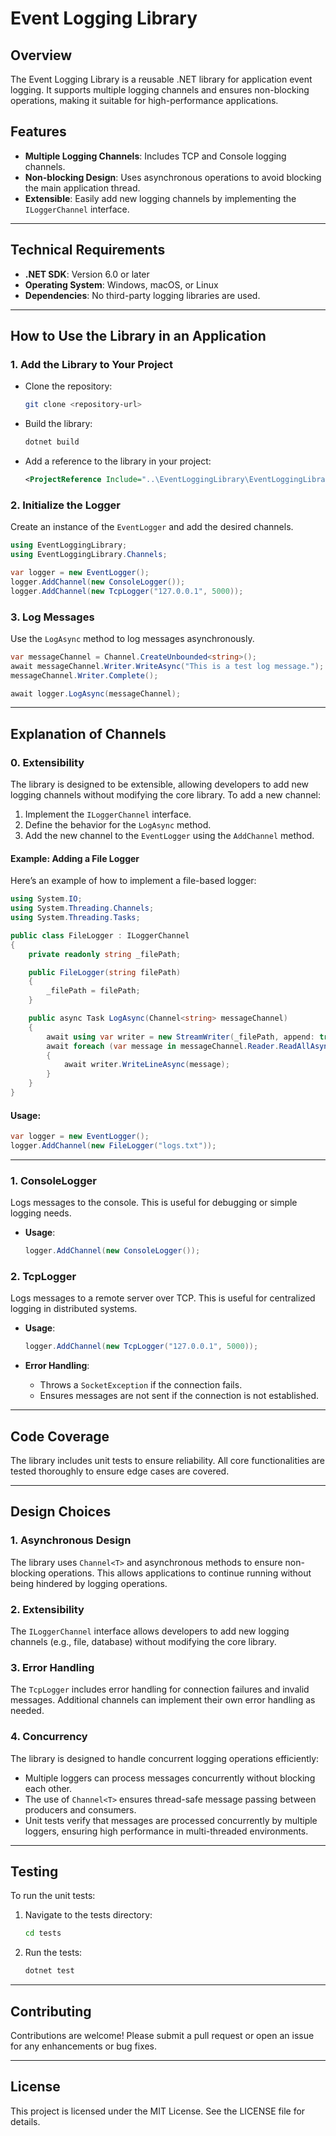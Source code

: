 # Event Logging Library

## Overview
The Event Logging Library is a reusable .NET library for application event logging. It supports multiple logging channels and ensures non-blocking operations, making it suitable for high-performance applications.

## Features
- **Multiple Logging Channels**: Includes TCP and Console logging channels.
- **Non-blocking Design**: Uses asynchronous operations to avoid blocking the main application thread.
- **Extensible**: Easily add new logging channels by implementing the `ILoggerChannel` interface.

---

## Technical Requirements
- **.NET SDK**: Version 6.0 or later
- **Operating System**: Windows, macOS, or Linux
- **Dependencies**: No third-party logging libraries are used.

---

## How to Use the Library in an Application

### 1. Add the Library to Your Project
- Clone the repository:
  ```bash
  git clone <repository-url>
  ```
- Build the library:
  ```bash
  dotnet build
  ```
- Add a reference to the library in your project:
  ```xml
  <ProjectReference Include="..\EventLoggingLibrary\EventLoggingLibrary.csproj" />
  ```

### 2. Initialize the Logger
Create an instance of the `EventLogger` and add the desired channels.

```csharp
using EventLoggingLibrary;
using EventLoggingLibrary.Channels;

var logger = new EventLogger();
logger.AddChannel(new ConsoleLogger());
logger.AddChannel(new TcpLogger("127.0.0.1", 5000));
```

### 3. Log Messages
Use the `LogAsync` method to log messages asynchronously.

```csharp
var messageChannel = Channel.CreateUnbounded<string>();
await messageChannel.Writer.WriteAsync("This is a test log message.");
messageChannel.Writer.Complete();

await logger.LogAsync(messageChannel);
```

---

## Explanation of Channels

### 0. **Extensibility**
The library is designed to be extensible, allowing developers to add new logging channels without modifying the core library. To add a new channel:
1. Implement the `ILoggerChannel` interface.
2. Define the behavior for the `LogAsync` method.
3. Add the new channel to the `EventLogger` using the `AddChannel` method.

#### Example: Adding a File Logger
Here’s an example of how to implement a file-based logger:

```csharp
using System.IO;
using System.Threading.Channels;
using System.Threading.Tasks;

public class FileLogger : ILoggerChannel
{
    private readonly string _filePath;

    public FileLogger(string filePath)
    {
        _filePath = filePath;
    }

    public async Task LogAsync(Channel<string> messageChannel)
    {
        await using var writer = new StreamWriter(_filePath, append: true);
        await foreach (var message in messageChannel.Reader.ReadAllAsync())
        {
            await writer.WriteLineAsync(message);
        }
    }
}
```

#### Usage:
```csharp
var logger = new EventLogger();
logger.AddChannel(new FileLogger("logs.txt"));
```

---

### 1. **ConsoleLogger**
Logs messages to the console. This is useful for debugging or simple logging needs.

- **Usage**:
  ```csharp
  logger.AddChannel(new ConsoleLogger());
  ```

### 2. **TcpLogger**
Logs messages to a remote server over TCP. This is useful for centralized logging in distributed systems.

- **Usage**:
  ```csharp
  logger.AddChannel(new TcpLogger("127.0.0.1", 5000));
  ```

- **Error Handling**:
  - Throws a `SocketException` if the connection fails.
  - Ensures messages are not sent if the connection is not established.

---

## Code Coverage
The library includes unit tests to ensure reliability. All core functionalities are tested thoroughly to ensure edge cases are covered.

---

## Design Choices

### 1. **Asynchronous Design**
The library uses `Channel<T>` and asynchronous methods to ensure non-blocking operations. This allows applications to continue running without being hindered by logging operations.

### 2. **Extensibility**
The `ILoggerChannel` interface allows developers to add new logging channels (e.g., file, database) without modifying the core library.

### 3. **Error Handling**
The `TcpLogger` includes error handling for connection failures and invalid messages. Additional channels can implement their own error handling as needed.

### 4. **Concurrency**
The library is designed to handle concurrent logging operations efficiently:
- Multiple loggers can process messages concurrently without blocking each other.
- The use of `Channel<T>` ensures thread-safe message passing between producers and consumers.
- Unit tests verify that messages are processed concurrently by multiple loggers, ensuring high performance in multi-threaded environments.

---

## Testing
To run the unit tests:

1. Navigate to the tests directory:
   ```bash
   cd tests
   ```
2. Run the tests:
   ```bash
   dotnet test
   ```

---

## Contributing
Contributions are welcome! Please submit a pull request or open an issue for any enhancements or bug fixes.

---

## License
This project is licensed under the MIT License. See the LICENSE file for details.